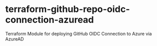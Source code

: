 # terraform-github-repo-oidc-connection-azuread
Terraform Module for deploying GitHub OIDC Connection to Azure via AzureAD
